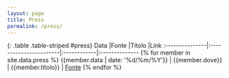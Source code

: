 ```yaml
---
layout: page
title: Press
permalink: /press/
---
```



<script src="//code.jquery.com/jquery-1.12.3.js"></script>
<script src="//cdn.datatables.net/1.10.12/js/jquery.dataTables.min.js"></script>
<script src="//cdn.datatables.net/plug-ins/1.10.12/sorting/date-eu.js"></script>

{: .table .table-striped #press}
Data            |Fonte                   |Titolo       |Link
:---------------|:-----------------------|:------------|:--------------
{% for member in site.data.press %} {{member.data | date: '%d/%m/%Y'}} | {{member.dove}} | {{member.titolo}} | [Fonte]({{member.link}})
{% endfor %}

